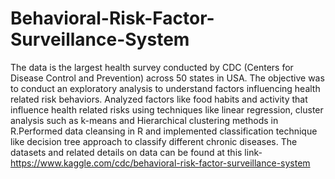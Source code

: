 # Behavioral-Risk-Factor-Surveillance-System
The data is the largest health survey conducted by CDC (Centers for Disease Control and Prevention) across 50 states in USA. 
The objective was to conduct an exploratory analysis to understand factors influencing health related risk behaviors. 
Analyzed factors like food habits and activity that influence health related risks using techniques like linear regression, 
cluster analysis such as k-means and Hierarchical clustering methods in R.Performed data cleansing in R and implemented 
classification technique like decision tree approach to classify different chronic diseases.
The datasets and related details on data can be found at this link- https://www.kaggle.com/cdc/behavioral-risk-factor-surveillance-system
